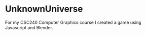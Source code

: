 # UnknownUniverse
 For my CSC240 Computer Graphics course I created a game using Javascript and Blender.
